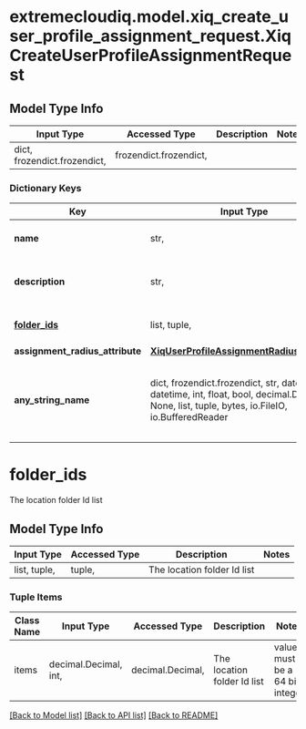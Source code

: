 # extremecloudiq.model.xiq_create_user_profile_assignment_request.XiqCreateUserProfileAssignmentRequest

## Model Type Info
Input Type | Accessed Type | Description | Notes
------------ | ------------- | ------------- | -------------
dict, frozendict.frozendict,  | frozendict.frozendict,  |  | 

### Dictionary Keys
Key | Input Type | Accessed Type | Description | Notes
------------ | ------------- | ------------- | ------------- | -------------
**name** | str,  | str,  | The user profile name | [optional] 
**description** | str,  | str,  | The user profile assignment description | [optional] 
**[folder_ids](#folder_ids)** | list, tuple,  | tuple,  | The location folder Id list | [optional] 
**assignment_radius_attribute** | [**XiqUserProfileAssignmentRadiusAttribute**](XiqUserProfileAssignmentRadiusAttribute.md) | [**XiqUserProfileAssignmentRadiusAttribute**](XiqUserProfileAssignmentRadiusAttribute.md) |  | [optional] 
**any_string_name** | dict, frozendict.frozendict, str, date, datetime, int, float, bool, decimal.Decimal, None, list, tuple, bytes, io.FileIO, io.BufferedReader | frozendict.frozendict, str, BoolClass, decimal.Decimal, NoneClass, tuple, bytes, FileIO | any string name can be used but the value must be the correct type | [optional]

# folder_ids

The location folder Id list

## Model Type Info
Input Type | Accessed Type | Description | Notes
------------ | ------------- | ------------- | -------------
list, tuple,  | tuple,  | The location folder Id list | 

### Tuple Items
Class Name | Input Type | Accessed Type | Description | Notes
------------- | ------------- | ------------- | ------------- | -------------
items | decimal.Decimal, int,  | decimal.Decimal,  | The location folder Id list | value must be a 64 bit integer

[[Back to Model list]](../../README.md#documentation-for-models) [[Back to API list]](../../README.md#documentation-for-api-endpoints) [[Back to README]](../../README.md)

